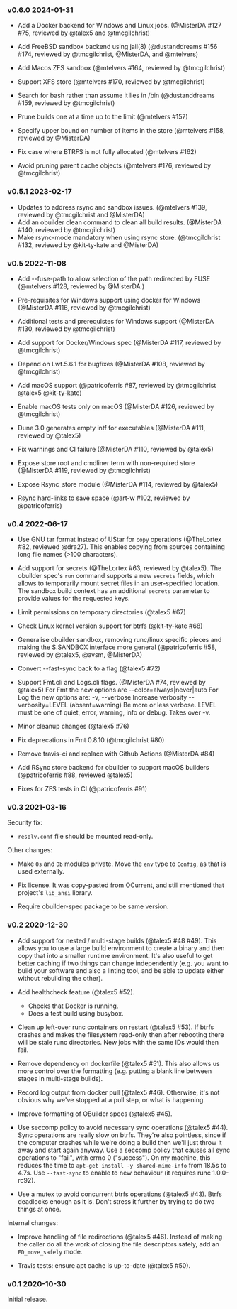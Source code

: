 ### v0.6.0 2024-01-31

- Add a Docker backend for Windows and Linux jobs.
  (@MisterDA #127 #75, reviewed by @talex5 and @tmcgilchrist)
- Add FreeBSD sandbox backend using jail(8)
  (@dustanddreams #156 #174, reviewed by @tmcgilchrist, @MisterDA, and @mtelvers)
- Add Macos ZFS sandbox (@mtelvers #164, reviewed by @tmcgilchrist)
- Support XFS store (@mtelvers #170, reviewed by @tmcgilchrist)

- Search for bash rather than assume it lies in /bin (@dustanddreams #159, reviewed by @tmcgilchrist)
- Prune builds one at a time up to the limit (@mtelvers #157)
- Specify upper bound on number of items in the store (@mtelvers #158, reviewed by @MisterDA)
- Fix case where BTRFS is not fully allocated (@mtelvers #162)
- Avoid pruning parent cache objects (@mtelvers #176, reviewed by @tmcgilchrist)

### v0.5.1 2023-02-17

- Updates to address rsync and sandbox issues.
  (@mtelvers #139, reviewed by @tmcgilchrist and @MisterDA)
- Add an obuilder clean command to clean all build results.
  (@MisterDA #140, reviewed by @tmcgilchrist)
- Make rsync-mode mandatory when using rsync store.
  (@tmcgilchrist #132, reviewed by @kit-ty-kate and @MisterDA)

### v0.5 2022-11-08

- Add --fuse-path to allow selection of the path redirected by FUSE (@mtelvers #128, reviewed by @MisterDA )
- Pre-requisites for Windows support using docker for Windows (@MisterDA #116, reviewed by @tmcgilchrist)
- Additional tests and prerequistes for Windows support (@MisterDA #130, reviewed by @tmcgilchrist)
- Add support for Docker/Windows spec (@MisterDA #117, reviewed by @tmcgilchrist)
- Depend on Lwt.5.6.1 for bugfixes (@MisterDA #108, reviewed by @tmcgilchrist)

- Add macOS support (@patricoferris #87, reviewed by @tmcgilchrist @talex5 @kit-ty-kate)
- Enable macOS tests only on macOS (@MisterDA #126, reviewed by @tmcgilchrist)
- Dune 3.0 generates empty intf for executables (@MisterDA #111, reviewed by @talex5)
- Fix warnings and CI failure (@MisterDA #110, reviewed by @talex5)

- Expose store root and cmdliner term with non-required store (@MisterDA #119, reviewed by @tmcgilchrist)
- Expose Rsync_store module (@MisterDA #114, reviewed by @talex5)
- Rsync hard-links to save space (@art-w #102, reviewed by @patricoferris)

### v0.4 2022-06-17

- Use GNU tar format instead of UStar for `copy` operations (@TheLortex #82, reviewed @dra27).
  This enables copying from sources containing long file names (>100 characters).

- Add support for secrets (@TheLortex #63, reviewed by @talex5).
  The obuilder spec's `run` command supports a new `secrets` fields, which allows to temporarily
  mount secret files in an user-specified location. The sandbox build context has an additional
  `secrets` parameter to provide values for the requested keys.

- Limit permissions on temporary directories (@talex5 #67)

- Check Linux kernel version support for btrfs (@kit-ty-kate #68)

- Generalise obuilder sandbox, removing runc/linux specific pieces and
  making the S.SANDBOX interface more general
  (@patricoferris #58, reviewed by @talex5, @avsm, @MisterDA)

- Convert --fast-sync back to a flag (@talex5 #72)

- Support Fmt.cli and Logs.cli flags. (@MisterDA #74, reviewed by @talex5)
  For Fmt the new options are --color=always|never|auto
  For Log the new options are:
    -v, --verbose Increase verbosity
    --verbosity=LEVEL (absent=warning)
        Be more or less verbose. LEVEL must be one of quiet, error,
        warning, info or debug. Takes over -v.

- Minor cleanup changes (@talex5 #76)

- Fix deprecations in Fmt 0.8.10 (@tmcgilchrist #80)

- Remove travis-ci and replace with Github Actions (@MisterDA #84)

- Add RSync store backend for obuilder to support macOS builders (@patricoferris #88, reviewed @talex5)

- Fixes for ZFS tests in CI (@patricoferris #91)

### v0.3 2021-03-16

Security fix:

- `resolv.conf` file should be mounted read-only.

Other changes:

- Make `Os` and `Db` modules private. Move the `env` type to `Config`, as that is used externally.

- Fix license. It was copy-pasted from OCurrent, and still mentioned that project's `lib_ansi` library.

- Require obuilder-spec package to be same version.

### v0.2 2020-12-30

- Add support for nested / multi-stage builds (@talex5 #48 #49).
  This allows you to use a large build environment to create a binary and then
  copy that into a smaller runtime environment. It's also useful to get better caching
  if two things can change independently (e.g. you want to build your software and also
  a linting tool, and be able to update either without rebuilding the other).

- Add healthcheck feature (@talex5 #52).
  - Checks that Docker is running.
  - Does a test build using busybox.

- Clean up left-over runc containers on restart (@talex5 #53).
  If btrfs crashes and makes the filesystem read-only then after rebooting there will be stale runc directories.
  New jobs with the same IDs would then fail.

- Remove dependency on dockerfile (@talex5 #51).
  This also allows us more control over the formatting
  (e.g. putting a blank line between stages in multi-stage builds).

- Record log output from docker pull (@talex5 #46).
  Otherwise, it's not obvious why we've stopped at a pull step, or what is happening.

- Improve formatting of OBuilder specs (@talex5 #45).

- Use seccomp policy to avoid necessary sync operations (@talex5 #44).
  Sync operations are really slow on btrfs. They're also pointless,
  since if the computer crashes while we're doing a build then we'll just throw it away and start again anyway.
  Use a seccomp policy that causes all sync operations to "fail", with errno 0 ("success").
  On my machine, this reduces the time to `apt-get install -y shared-mime-info` from 18.5s to 4.7s.
  Use `--fast-sync` to enable to new behaviour (it requires runc 1.0.0-rc92).

- Use a mutex to avoid concurrent btrfs operations (@talex5 #43).
  Btrfs deadlocks enough as it is. Don't stress it further by trying to do two things at once.

Internal changes:

- Improve handling of file redirections (@talex5 #46).
  Instead of making the caller do all the work of closing the file descriptors safely, add an `FD_move_safely` mode.

- Travis tests: ensure apt cache is up-to-date (@talex5 #50).

### v0.1 2020-10-30

Initial release.
